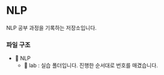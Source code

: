 # NLP

NLP 공부 과정을 기록하는 저장소입니다.

### 파일 구조
- :open_file_folder: NLP  
  - :file_folder: lab : 실습 폴더입니다. 진행한 순서대로 번호를 매겼습니다.
